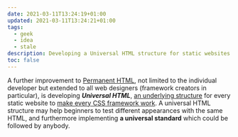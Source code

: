 ```yaml
---
date: 2021-03-11T13:24:19+01:00
updated: 2021-03-11T13:24:21+01:00
tags:
  - geek
  - idea
  - stale
description: Developing a Universal HTML structure for static websites
toc: false
---
```

A further improvement to [Permanent HTML](Permanent%20HTML.md), not limited to the individual developer but extended to all web designers (framework creators in particular), is developing **<cite>Universal HTML</cite>**, <u>an underlying structure</u> for every static website to <u>make every CSS framework work</u>. A universal HTML structure may help beginners to test different appearances with the same HTML, and furthermore implementing **a universal standard** which could be followed by anybody.
